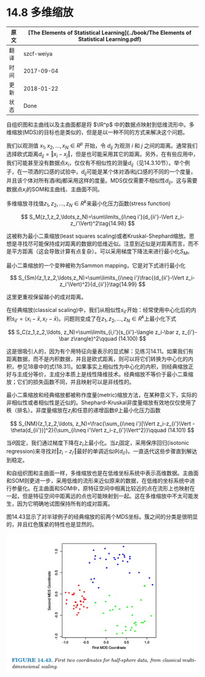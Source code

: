 # 14.8 多维缩放

| 原文   | [The Elements of Statistical Learning](../book/The Elements of Statistical Learning.pdf) |
| ---- | ---------------------------------------- |
| 翻译   | szcf-weiya                               |
| 时间   | 2017-09-04                   |
|更新|2018-01-22|
|状态|Done|

自组织图和主曲线以及主曲面都是将 $\IR^p$ 中的数据点映射到低维流形中。多维缩放(MDS)的目标也是类似的，但是是以一种不同的方式来解决这个问题。

我们以观测值 $x_1, x_2,\ldots, x_N\in R^p$ 开始，令 $d_{ij}$ 为观测 $i$ 和 $j$ 之间的距离。通常我们选择欧式距离$d_{ij}=\Vert x_i-x_j\Vert$，但是也可能采用其它的距离。另外，在有些应用中，我们可能甚至没有数据点$x_i$，仅仅有不相似性的测量$d_{ij}$（见14.3.10节）。举个例子，在一项酒的口感的试验中，$d_{ij}$可能是某个体对酒$i$和$j$口感的不同的一个度量，并且该个体对所有酒$i$和$j$都采用这样的度量。MDS仅仅需要不相似性$d_{ij}$，这与需要数据点$x_i$的SOM和主曲线、主曲面不同。

多维缩放寻找值$z_1,z_2,\ldots,z_N\in R^k$来最小化压力函数(stress function)

$$
S_M(z_1,z_2,\ldots,z_N)=\sum\limits_{i\neq i'}(d_{ii'}-\Vert z_i-z_i'\Vert)^2\tag{14.98}
$$

这被称为最小二乘缩放(least squares scaling)或者Kruskal-Shephard缩放。思想是寻找尽可能保持成对距离的数据的低维近似。注意到近似是对距离而言，而不是平方距离（这会导致计算有点复杂）。可以采用梯度下降法来进行最小化$S_M$。

最小二乘缩放的一个变种被称为Sammon mapping，它是对下式进行最小化

$$
S_{Sm}(z_1,z_2,\ldots,z_N)=\sum\limits_{i\neq i'}\frac{(d_{ii'}-\Vert z_i-z_i'\Vert)^2}{d_{ii'}}\tag{14.99}
$$

这里更重视保留越小的成对距离。

在经典缩放(classical scaling)中，我们从相似性$s_{ii'}$开始：经常使用中心化后的内积$s_{ii'}=\langle x_i-\bar x,x_{i'}-\bar x\rangle$。问题则变成了在$z_1,z_2,\ldots,z_N\in R^k$上最小化下式

$$
S_C(z_1,z_2,\ldots, z_N)=\sum\limits_{i,i'}(s_{ii'}-\langle z_i-\bar z, z_{i'}-\bar z\rangle)^2\qquad (14.100)
$$

这是很吸引人的，因为有个用特征向量表示的显式解：见练习14.11。如果我们有距离数据，而不是内积数据，并且是欧式距离，则可以将它们转换为中心化的内积，参见18章中的式(18.31)。如果事实上相似性为中心化的内积，则经典缩放正好与主成分等价，主成分本质上是线性降维技术。经典缩放不等价于最小二乘缩放；它们的损失函数不同，并且映射可以是非线性的。

最小二乘缩放和经典缩放都被称作度量(metric)缩放方法，在某种意义下，实际的非相似性或者相似性是近似的。Shephard-Kruskal非度量缩放有效地仅仅使用了秩（排名）。非度量缩放在$z_i$和任意的递增函数$\theta$上最小化压力函数

$$
S_{NM}(z_1,z_2,\ldots, z_N)=\frac{\sum_{i\neq i'}[\Vert z_i-z_{i'}\Vert - \theta(d_{ii'})]^2}{\sum_{i\neq i'\Vert z_i-z_{i'}\Vert^2}}\qquad (14.101)
$$

当$\theta$固定，我们通过梯度下降在$z_i$上最小化。当$z_i$固定，采用保序回归(isotonic regression)来寻找对$\Vert z_i-z_{i'}\Vert$最好的单调近似$\theta(d_{ii'})$。一直迭代这些步骤直到解达到稳定。

和自组织图和主曲面一样，多维缩放也是在低维坐标系统中表示高维数据。主曲面和SOM则更进一步，采用低维的流形来近似原来的数据，在低维的坐标系统中进行参量化。在主曲面和SOM中，原特征空间中相离比较近的点在流形上也映射在一起，但是特征空间中距离远的点也可能映射到一起。这在多维缩放中不太可能发生，因为它明确地试图保持所有的成对距离。

图14.43显示了对半球例子的经典缩放的前两个MDS坐标。簇之间的分类是很明显的，并且红色簇紧的特性也是显然的。

![](../img/14/fig14.43.png)
